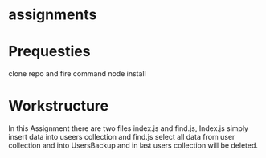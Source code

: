 # assignments
# Prequesties
clone repo and fire command node install

# Workstructure
In this Assignment there are two files index.js and find.js, Index.js simply insert data into useers collection and find.js select all data
from user collection and into UsersBackup and in last users collection will be deleted.
